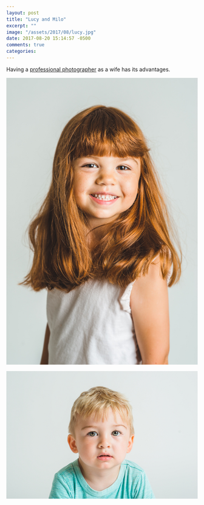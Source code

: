 ```yaml
---
layout: post
title: "Lucy and Milo"
excerpt: ""
image: "/assets/2017/08/lucy.jpg"
date: 2017-08-20 15:14:57 -0500
comments: true
categories: 
---
```


Having a [professional photographer](http://carissabyers.com/) as a wife has its advantages.

![](/assets/2017/08/lucy.jpg)

![](/assets/2017/08/milo.jpg)